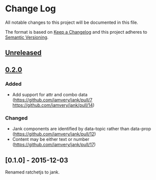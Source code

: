 # Change Log
All notable changes to this project will be documented in this file.

The format is based on [Keep a Changelog](http://keepachangelog.com/) and this
project adheres to [Semantic Versioning](http://semver.org/).

## [Unreleased]

## [0.2.0]

### Added
- Add support for attr and combo data (https://github.com/iamvery/jank/pull/7 https://github.com/iamvery/jank/pull/14)

### Changed
- Jank components are identified by data-topic rather than data-prop (https://github.com/iamvery/jank/pull/12)
- Content may be either text or number (https://github.com/iamvery/jank/pull/17)

## [0.1.0] - 2015-12-03
Renamed ratchetjs to jank.

[Unreleased]: https://github.com/iamvery/jank/compare/v0.2.0...HEAD
[0.2.0]: https://github.com/iamvery/jank/compare/v0.1.0...0.2.0
